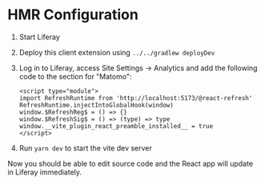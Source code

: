 # HMR Configuration

1. Start Liferay

1. Deploy this client extension using `../../gradlew deployDev`

1. Log in to Liferay, access Site Settings -> Analytics and add the following code to the section for "Matomo":

	```
	<script type="module">
	import RefreshRuntime from 'http://localhost:5173/@react-refresh'
	RefreshRuntime.injectIntoGlobalHook(window)
	window.$RefreshReg$ = () => {}
	window.$RefreshSig$ = () => (type) => type
	window.__vite_plugin_react_preamble_installed__ = true
	</script>
	```

1. Run `yarn dev` to start the vite dev server

Now you should be able to edit source code and the React app will update in Liferay immediately.